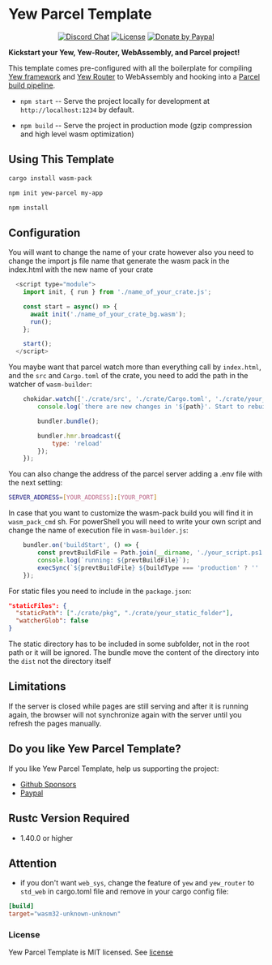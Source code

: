 # Yew Parcel Template

<div align="center">
    <p>
        <a href="https://discord.gg/ZHWmUaf" target="_blank"><img alt="Discord Chat" src="https://img.shields.io/badge/Discor-Spielrs%20-yellowgreen"/></a>
        <a href="https://github.com/spielrs/yew-parcel-template/blob/master/LICENSE" target="_blank"><img alt="License" src="https://img.shields.io/badge/License-MIT%20-lightgrey"></a>
        <a href="https://paypal.me/dancespiele?locale.x=en_US" target="_blank"><img alt="Donate by Paypal" src="https://img.shields.io/badge/Donate-PayPal-green.svg"/></a>
    </p>
</div>

**Kickstart your Yew, Yew-Router, WebAssembly, and Parcel project!**

This template comes pre-configured with all the boilerplate for compiling [Yew framework](https://yew.rs/docs/en/intro/) and [Yew Router](https://yew.rs/docs/en/concepts/router/)
to WebAssembly and hooking into a [Parcel build pipeline](https://parceljs.org/).

* `npm start` -- Serve the project locally for
  development at `http://localhost:1234` by default.

* `npm build` -- Serve the project in production mode (gzip compression and high level wasm optimization)

## Using This Template

```sh
cargo install wasm-pack
```

```sh
npm init yew-parcel my-app
```

```sh
npm install
```

## Configuration

You will want to change the name of your crate however also you need to change the import js file name that generate the wasm pack in the index.html
with the new name of your crate

```javascript
  <script type="module">
    import init, { run } from './name_of_your_crate.js';

    const start = async() => {
      await init('./name_of_your_crate_bg.wasm');
      run();
    };

    start();
  </script>
```

You maybe want that parcel watch more than everything call by `index.html`, and the `src` and `Cargo.toml` of the crate, you need to add the path in the watcher of `wasm-builder`:

```javascript
    chokidar.watch(['./crate/src', './crate/Cargo.toml', './crate/your_new_path_to_watch']).on('change', async (event, path) => {
        console.log(`there are new changes in '${path}'. Start to rebuild rustwasm sources`);

        bundler.bundle();

        bundler.hmr.broadcast({
            type: 'reload'
        });
    });
```

You can also change the address of the parcel server adding a .env file with the next setting:

```sh
SERVER_ADDRESS=[YOUR_ADDRESS]:[YOUR_PORT]
```

In case that you want to customize the wasm-pack build you will find it in `wasm_pack_cmd` sh. For powerShell you will need to write your own script
and change the name of execution file in `wasm-builder.js`:

```javascript
    bundler.on('buildStart', () => {
        const prevtBuildFile = Path.join(__dirname, './your_script.ps1');
        console.log(`running: ${prevtBuildFile}`);
        execSync(`${prevtBuildFile} ${buildType === 'production' ? '' : '--dev'}`, {stdio: 'inherit'});
    });

```

For static files you need to include in the `package.json`:

```json
"staticFiles": {
  "staticPath": ["./crate/pkg", "./crate/your_static_folder"],
  "watcherGlob": false
}
```

The static directory has to be included in some subfolder, not in the root path or it will be ignored. The bundle move the content of the directory
into the `dist` not the directory itself

## Limitations
If the server is closed while pages are still serving and after it is running again, the browser will not synchronize again with the server until
you refresh the pages manually.

## Do you like Yew Parcel Template?
If you like Yew Parcel Template, help us supporting the project:
- [Github Sponsors](https://github.com/sponsors/dancespiele)
- [Paypal](https://paypal.me/dancespiele?locale.x=en_US)


## Rustc Version Required

- 1.40.0 or higher

## Attention

- if you don't want `web_sys`, change the feature of `yew` and `yew_router` to `std_web` in cargo.toml file and remove in your cargo config file:

```toml
[build]
target="wasm32-unknown-unknown"
```

### License

Yew Parcel Template is MIT licensed. See [license](LICENSE)